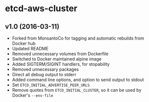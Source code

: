 # etcd-aws-cluster

## v1.0 (2016-03-11)

 * Forked from MonsantoCo for tagging and automatic rebuilds from Docker hub
 * Updated README
 * Removed unnecessary volumes from Dockerfile
 * Switched to Docker maintained alpine image
 * Added SIGTERM/SIGINT handlers, for stopability
 * Removed unnecessary packages
 * Direct all debug output to stderr
 * Added command line options, and option to send output to stdout
 * Set `ETCD_INITIAL_ADVERTISE_PEER_URLS`
 * Remove quotes from `ETCD_INITIAL_CLUSTER`, so it can be used by Docker's
   `--env-file`
